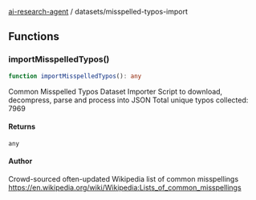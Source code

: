 [ai-research-agent](../modules.md) / datasets/misspelled-typos-import

## Functions

### importMisspelledTypos()

```ts
function importMisspelledTypos(): any
```

Common Misspelled Typos Dataset Importer
 Script to download, decompress, parse and process into JSON
Total unique typos collected: 7969

#### Returns

`any`

#### Author

Crowd-sourced often-updated Wikipedia list of common misspellings 
https://en.wikipedia.org/wiki/Wikipedia:Lists_of_common_misspellings
